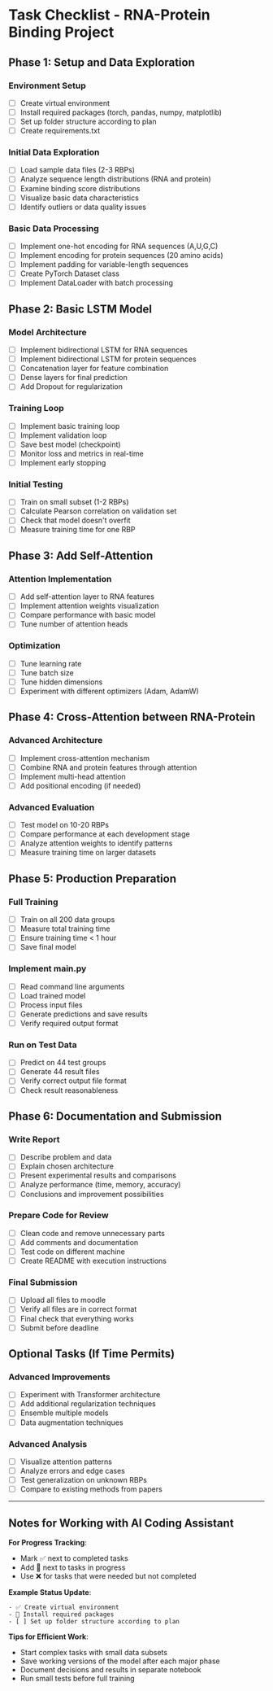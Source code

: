 # Task Checklist - RNA-Protein Binding Project

## Phase 1: Setup and Data Exploration

### Environment Setup
- [ ] Create virtual environment
- [ ] Install required packages (torch, pandas, numpy, matplotlib)
- [ ] Set up folder structure according to plan
- [ ] Create requirements.txt

### Initial Data Exploration
- [ ] Load sample data files (2-3 RBPs)
- [ ] Analyze sequence length distributions (RNA and protein)
- [ ] Examine binding score distributions
- [ ] Visualize basic data characteristics
- [ ] Identify outliers or data quality issues

### Basic Data Processing
- [ ] Implement one-hot encoding for RNA sequences (A,U,G,C)
- [ ] Implement encoding for protein sequences (20 amino acids)
- [ ] Implement padding for variable-length sequences
- [ ] Create PyTorch Dataset class
- [ ] Implement DataLoader with batch processing

## Phase 2: Basic LSTM Model

### Model Architecture
- [ ] Implement bidirectional LSTM for RNA sequences
- [ ] Implement bidirectional LSTM for protein sequences
- [ ] Concatenation layer for feature combination
- [ ] Dense layers for final prediction
- [ ] Add Dropout for regularization

### Training Loop
- [ ] Implement basic training loop
- [ ] Implement validation loop
- [ ] Save best model (checkpoint)
- [ ] Monitor loss and metrics in real-time
- [ ] Implement early stopping

### Initial Testing
- [ ] Train on small subset (1-2 RBPs)
- [ ] Calculate Pearson correlation on validation set
- [ ] Check that model doesn't overfit
- [ ] Measure training time for one RBP

## Phase 3: Add Self-Attention

### Attention Implementation
- [ ] Add self-attention layer to RNA features
- [ ] Implement attention weights visualization
- [ ] Compare performance with basic model
- [ ] Tune number of attention heads

### Optimization
- [ ] Tune learning rate
- [ ] Tune batch size
- [ ] Tune hidden dimensions
- [ ] Experiment with different optimizers (Adam, AdamW)

## Phase 4: Cross-Attention between RNA-Protein

### Advanced Architecture
- [ ] Implement cross-attention mechanism
- [ ] Combine RNA and protein features through attention
- [ ] Implement multi-head attention
- [ ] Add positional encoding (if needed)

### Advanced Evaluation
- [ ] Test model on 10-20 RBPs
- [ ] Compare performance at each development stage
- [ ] Analyze attention weights to identify patterns
- [ ] Measure training time on larger datasets

## Phase 5: Production Preparation

### Full Training
- [ ] Train on all 200 data groups
- [ ] Measure total training time
- [ ] Ensure training time < 1 hour
- [ ] Save final model

### Implement main.py
- [ ] Read command line arguments
- [ ] Load trained model
- [ ] Process input files
- [ ] Generate predictions and save results
- [ ] Verify required output format

### Run on Test Data
- [ ] Predict on 44 test groups
- [ ] Generate 44 result files
- [ ] Verify correct output file format
- [ ] Check result reasonableness

## Phase 6: Documentation and Submission

### Write Report
- [ ] Describe problem and data
- [ ] Explain chosen architecture
- [ ] Present experimental results and comparisons
- [ ] Analyze performance (time, memory, accuracy)
- [ ] Conclusions and improvement possibilities

### Prepare Code for Review
- [ ] Clean code and remove unnecessary parts
- [ ] Add comments and documentation
- [ ] Test code on different machine
- [ ] Create README with execution instructions

### Final Submission
- [ ] Upload all files to moodle
- [ ] Verify all files are in correct format
- [ ] Final check that everything works
- [ ] Submit before deadline

## Optional Tasks (If Time Permits)

### Advanced Improvements
- [ ] Experiment with Transformer architecture
- [ ] Add additional regularization techniques
- [ ] Ensemble multiple models
- [ ] Data augmentation techniques

### Advanced Analysis
- [ ] Visualize attention patterns
- [ ] Analyze errors and edge cases
- [ ] Test generalization on unknown RBPs
- [ ] Compare to existing methods from papers

---

## Notes for Working with AI Coding Assistant

**For Progress Tracking**: 
- Mark ✅ next to completed tasks
- Add 🔄 next to tasks in progress  
- Use ❌ for tasks that were needed but not completed

**Example Status Update**:
```
- ✅ Create virtual environment
- 🔄 Install required packages  
- [ ] Set up folder structure according to plan
```

**Tips for Efficient Work**:
- Start complex tasks with small data subsets
- Save working versions of the model after each major phase
- Document decisions and results in separate notebook
- Run small tests before full training